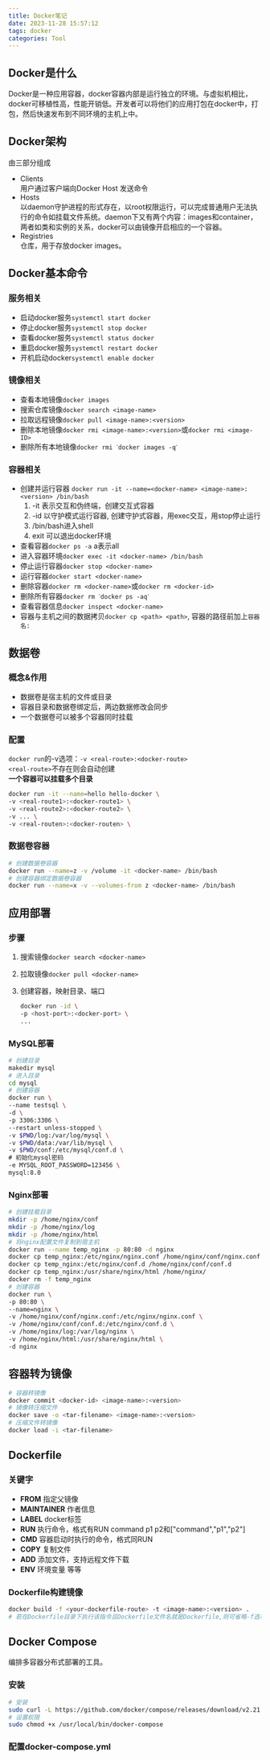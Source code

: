 ```yaml
---
title: Docker笔记
date: 2023-11-28 15:57:12
tags: docker
categories: Tool
---
```


## Docker是什么

Docker是一种应用容器，docker容器内部是运行独立的环境。与虚拟机相比，docker可移植性高，性能开销低。开发者可以将他们的应用打包在docker中，打包，然后快速发布到不同环境的主机上中。

## Docker架构

由三部分组成

- Clients  
  用户通过客户端向Docker Host 发送命令
- Hosts  
  以daemon守护进程的形式存在，以root权限运行，可以完成普通用户无法执行的命令如挂载文件系统。daemon下又有两个内容：images和container，两者如类和实例的关系，docker可以由镜像开启相应的一个容器。
- Registries  
  仓库，用于存放docker images。

## Docker基本命令

### 服务相关

- 启动docker服务`systemctl start docker`
- 停止docker服务`systemctl stop docker`
- 查看docker服务`systemctl status docker`
- 重启docker服务`systemctl restart docker`
- 开机启动docker`systemctl enable docker`

### 镜像相关

- 查看本地镜像`docker images`
- 搜索仓库镜像`docker search <image-name>`
- 拉取远程镜像`docker pull <image-name>:<version>`
- 删除本地镜像`docker rmi <image-name>:<version>`或`docker rmi <image-ID>`
- 删除所有本地镜像`docker rmi ˋdocker images -qˋ`

### 容器相关

- 创建并运行容器 `docker run -it --name=<docker-name> <image-name>:<version> /bin/bash`
  1. -it 表示交互和伪终端，创建交互式容器
  2. -id 以守护模式运行容器, 创建守护式容器，用exec交互，用stop停止运行
  3. /bin/bash进入shell  
  4. exit 可以退出docker环境
- 查看容器`docker ps -a`  a表示all
- 进入容器环境`docker exec -it <docker-name> /bin/bash`
- 停止运行容器`docker stop <docker-name>`
- 运行容器`docker start <docker-name>`
- 删除容器`docker rm <docker-name>`或`docker rm <docker-id>`
- 删除所有容器`docker rm ˋdocker ps -aqˋ`
- 查看容器信息`docker inspect <docker-name>`
- 容器与主机之间的数据拷贝`docker cp <path> <path>`, 容器的路径前加上`容器名:`

## 数据卷

### 概念&作用

- 数据卷是宿主机的文件或目录
- 容器目录和数据卷绑定后，两边数据修改会同步
- 一个数据卷可以被多个容器同时挂载

### 配置

`docker run`的-v选项：`-v <real-route>:<docker-route>`  
`<real-route>`不存在则会自动创建  
**一个容器可以挂载多个目录**

```Bash
docker run -it --name=hello hello-docker \
-v <real-route1>:<docker-route1> \
-v <real-route2>:<docker-route2> \
-v ... \
-v <real-routen>:<docker-routen> \
```

### 数据卷容器

```Bash
# 创建数据卷容器
docker run --name=z -v /volume -it <docker-name> /bin/bash
# 创建容器绑定数据卷容器
docker run --name=x -v --volumes-from z <docker-name> /bin/bash
```

## 应用部署

### 步骤

1. 搜索镜像`docker search <docker-name>`
2. 拉取镜像`docker pull <docker-name>`
3. 创建容器，映射目录、端口

    ```Bash
    docker run -id \
    -p <host-port>:<docker-port> \
    ...
    ```

### MySQL部署

```Bash
# 创建目录
makedir mysql
# 进入目录
cd mysql
# 创建容器
docker run \
--name testsql \
-d \
-p 3306:3306 \
--restart unless-stopped \
-v $PWD/log:/var/log/mysql \
-v $PWD/data:/var/lib/mysql \
-v $PWD/conf:/etc/mysql/conf.d \
# 初始化mysql密码
-e MYSQL_ROOT_PASSWORD=123456 \
mysql:8.0
```

### Nginx部署

```Bash
# 创建挂载目录
mkdir -p /home/nginx/conf
mkdir -p /home/nginx/log
mkdir -p /home/nginx/html
# 将nginx配置文件复制到宿主机
docker run --name temp_nginx -p 80:80 -d nginx
docker cp temp_nginx:/etc/nginx/nginx.conf /home/nginx/conf/nginx.conf
docker cp temp_nginx:/etc/nginx/conf.d /home/nginx/conf/conf.d
docker cp temp_nginx:/usr/share/nginx/html /home/nginx/
docker rm -f temp_nginx
# 创建容器
docker run \
-p 80:80 \
--name=nginx \
-v /home/nginx/conf/nginx.conf:/etc/nginx/nginx.conf \
-v /home/nginx/conf/conf.d:/etc/nginx/conf.d \
-v /home/nginx/log:/var/log/nginx \
-v /home/nginx/html:/usr/share/nginx/html \
-d nginx
```

## 容器转为镜像

```Bash
# 容器转镜像
docker commit <docker-id> <image-name>:<version>
# 镜像转压缩文件
docker save -o <tar-filename> <image-name>:<version>
# 压缩文件转镜像
docker load -i <tar-filename> 
```

## Dockerfile

### 关键字

- **FROM** 指定父镜像
- **MAINTAINER** 作者信息
- **LABEL** docker标签
- **RUN** 执行命令，格式有RUN command p1 p2和["command","p1","p2"]
- **CMD** 容器启动时执行的命令，格式同RUN
- **COPY** 复制文件
- **ADD** 添加文件，支持远程文件下载  
- **ENV** 环境变量
等等

### Dockerfile构建镜像

```Bash
docker build -f <your-dockerfile-route> -t <image-name>:<version> .
# 若在Dockerfile目录下执行该指令且Dockerfile文件名就是Dockerfile,则可省略-f选项
```

## Docker Compose

编排多容器分布式部署的工具。

### 安装

```Bash
# 安装
sudo curl -L https://github.com/docker/compose/releases/download/v2.21.0/docker-compose-`uname -s`-`uname -m` -o /usr/local/bin/docker-compose
# 设置权限
sudo chmod +x /usr/local/bin/docker-compose
```

### 配置docker-compose.yml
